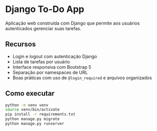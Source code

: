 # Django To-Do App

Aplicação web construída com Django que permite aos usuários autenticados gerenciar suas tarefas.

## Recursos

- Login e logout com autenticação Django
- Lista de tarefas por usuário
- Interface responsiva com Bootstrap 5
- Separação por namespaces de URL
- Boas práticas com uso de `@login_required` e arquivos organizados

## Como executar

```bash
python -m venv venv
source venv/bin/activate
pip install -r requirements.txt
python manage.py migrate
python manage.py runserver
```
